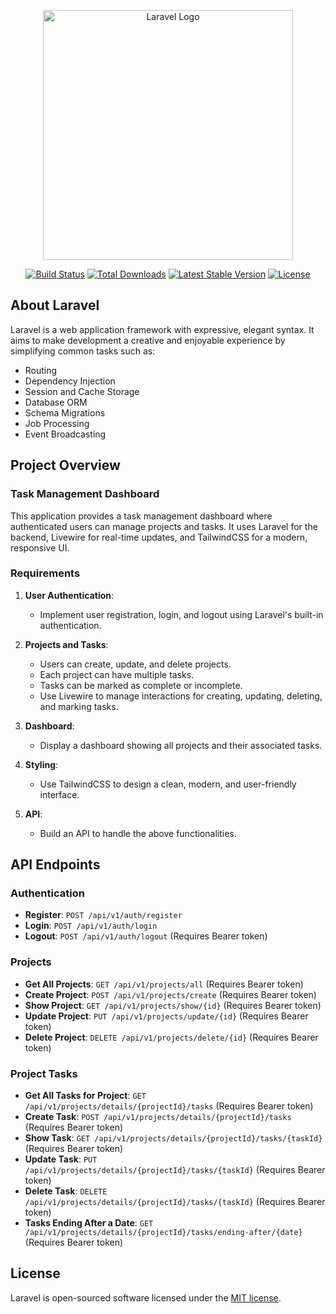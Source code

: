 <p align="center"><a href="https://laravel.com" target="_blank"><img src="https://raw.githubusercontent.com/laravel/art/master/logo-lockup/5%20SVG/2%20CMYK/1%20Full%20Color/laravel-logolockup-cmyk-red.svg" width="400" alt="Laravel Logo"></a></p>

<p align="center">
<a href="https://github.com/laravel/framework/actions"><img src="https://github.com/laravel/framework/workflows/tests/badge.svg" alt="Build Status"></a>
<a href="https://packagist.org/packages/laravel/framework"><img src="https://img.shields.io/packagist/dt/laravel/framework" alt="Total Downloads"></a>
<a href="https://packagist.org/packages/laravel/framework"><img src="https://img.shields.io/packagist/v/laravel/framework" alt="Latest Stable Version"></a>
<a href="https://packagist.org/packages/laravel/framework"><img src="https://img.shields.io/packagist/l/laravel/framework" alt="License"></a>
</p>

## About Laravel

Laravel is a web application framework with expressive, elegant syntax. It aims to make development a creative and enjoyable experience by simplifying common tasks such as:

- Routing
- Dependency Injection
- Session and Cache Storage
- Database ORM
- Schema Migrations
- Job Processing
- Event Broadcasting

## Project Overview

### Task Management Dashboard

This application provides a task management dashboard where authenticated users can manage projects and tasks. It uses Laravel for the backend, Livewire for real-time updates, and TailwindCSS for a modern, responsive UI.

### Requirements

1. **User Authentication**:
   - Implement user registration, login, and logout using Laravel's built-in authentication.

2. **Projects and Tasks**:
   - Users can create, update, and delete projects.
   - Each project can have multiple tasks.
   - Tasks can be marked as complete or incomplete.
   - Use Livewire to manage interactions for creating, updating, deleting, and marking tasks.

3. **Dashboard**:
   - Display a dashboard showing all projects and their associated tasks.

4. **Styling**:
   - Use TailwindCSS to design a clean, modern, and user-friendly interface.

5. **API**:
   - Build an API to handle the above functionalities.

## API Endpoints

### Authentication

- **Register**: `POST /api/v1/auth/register`
- **Login**: `POST /api/v1/auth/login`
- **Logout**: `POST /api/v1/auth/logout` (Requires Bearer token)

### Projects

- **Get All Projects**: `GET /api/v1/projects/all` (Requires Bearer token)
- **Create Project**: `POST /api/v1/projects/create` (Requires Bearer token)
- **Show Project**: `GET /api/v1/projects/show/{id}` (Requires Bearer token)
- **Update Project**: `PUT /api/v1/projects/update/{id}` (Requires Bearer token)
- **Delete Project**: `DELETE /api/v1/projects/delete/{id}` (Requires Bearer token)

### Project Tasks

- **Get All Tasks for Project**: `GET /api/v1/projects/details/{projectId}/tasks` (Requires Bearer token)
- **Create Task**: `POST /api/v1/projects/details/{projectId}/tasks` (Requires Bearer token)
- **Show Task**: `GET /api/v1/projects/details/{projectId}/tasks/{taskId}` (Requires Bearer token)
- **Update Task**: `PUT /api/v1/projects/details/{projectId}/tasks/{taskId}` (Requires Bearer token)
- **Delete Task**: `DELETE /api/v1/projects/details/{projectId}/tasks/{taskId}` (Requires Bearer token)
- **Tasks Ending After a Date**: `GET /api/v1/projects/details/{projectId}/tasks/ending-after/{date}` (Requires Bearer token)

## License

Laravel is open-sourced software licensed under the [MIT license](https://opensource.org/licenses/MIT).

